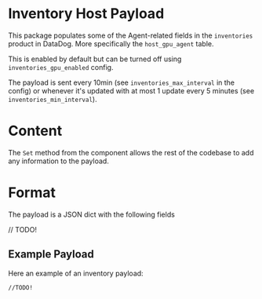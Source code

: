# Inventory Host Payload

This package populates some of the Agent-related fields in the `inventories` product in DataDog. More specifically the
`host_gpu_agent` table.

This is enabled by default but can be turned off using `inventories_gpu_enabled` config.

The payload is sent every 10min (see `inventories_max_interval` in the config) or whenever it's updated with at most 1
update every 5 minutes (see `inventories_min_interval`).

# Content

The `Set` method from the component allows the rest of the codebase to add any information to the payload.

# Format

The payload is a JSON dict with the following fields

// TODO!

## Example Payload

Here an example of an inventory payload:

```
//TODO!
```
